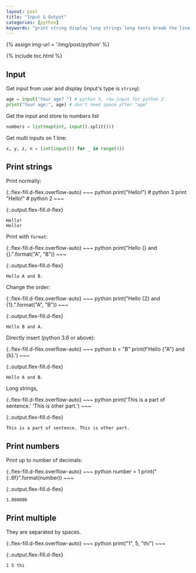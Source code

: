 ```yaml
---
layout: post
title: "Input & Output"
categories: [python]
keywords: "print string display long strings long texts break the line word wrap multi lines multilines"
---
```


{% assign img-url = '/img/post/python' %}

{% include toc.html %}

## Input

Get input from user and display (input's type is `string`):

~~~ python
age = input("Your age? ") # python 3, raw_input for python 2
print("Your age:", age) # don't need space after "age"
~~~

Get the input and store to numbers list

~~~ python
numbers = list(map(int, input().split()))
~~~

Get multi inputs on 1 line:

~~~ python
x, y, z, n = (int(input()) for _ in range(4))
~~~


## Print strings

Print normally:

<div class="d-md-flex" markdown="1">
{:.flex-fill.d-flex.overflow-auto}
~~~ python
print("Hello!") # python 3
print "Hello!" # python 2
~~~

{:.output.flex-fill.d-flex}
~~~
Hello!
Hello!
~~~
</div>

Print with `format`:

<div class="d-md-flex" markdown="1">
{:.flex-fill.d-flex.overflow-auto}
~~~ python
print("Hello {} and {}.".format("A", "B"))
~~~

{:.output.flex-fill.d-flex}
~~~
Hello A and B.
~~~
</div>

Change the order:

<div class="d-md-flex" markdown="1">
{:.flex-fill.d-flex.overflow-auto}
~~~ python
print("Hello {2} and {1}.".format("A", "B"))
~~~

{:.output.flex-fill.d-flex}
~~~
Hello B and A.
~~~
</div>

Directly insert (python 3.6 or above):

<div class="d-md-flex" markdown="1">
{:.flex-fill.d-flex.overflow-auto}
~~~ python
b = "B"
print(f'Hello {"A"} and {b}.')
~~~

{:.output.flex-fill.d-flex}
~~~
Hello A and B.
~~~
</div>

Long strings,

<div class="d-md-flex" markdown="1">
{:.flex-fill.d-flex.overflow-auto}
~~~ python
print('This is a part of sentence.'
      'This is other part.')
~~~

{:.output.flex-fill.d-flex}
~~~
This is a part of sentence. This is other part.
~~~
</div>

## Print numbers

Print up to number of decimals:

<div class="d-md-flex" markdown="1">
{:.flex-fill.d-flex.overflow-auto}
~~~ python
number = 1
print("{:.6f}".format(number))
~~~

{:.output.flex-fill.d-flex}
~~~
1.000000
~~~
</div>

## Print multiple

They are separated by spaces.

<div class="d-md-flex" markdown="1">
{:.flex-fill.d-flex.overflow-auto}
~~~ python
print("1", 5, "thi")
~~~

{:.output.flex-fill.d-flex}
~~~
1 5 thi
~~~
</div>
